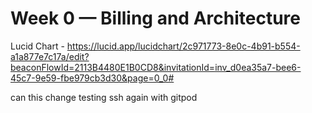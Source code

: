 # Week 0 — Billing and Architecture

Lucid Chart - https://lucid.app/lucidchart/2c971773-8e0c-4b91-b554-a1a877e7c17a/edit?beaconFlowId=2113B4480E1B0CD8&invitationId=inv_d0ea35a7-bee6-45c7-9e59-fbe979cb3d30&page=0_0#

can this change
testing ssh again with gitpod
